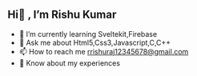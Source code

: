 Hi👋 , I’m Rishu Kumar
- 
- 🌱 I’m currently learning Sveltekit,Firebase
- 💬 Ask me about Html5,Css3,Javascript,C,C++
- 📫 How to reach me rrishuraj12345678@gmail.com
- 📄 Know about my experiences 
